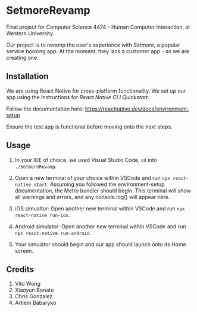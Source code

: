 # SetmoreRevamp
Final project for Computer Science 4474 - Human Computer Interaction, at Western University.

Our project is to revamp the user's experience with _Setmore_, a popular service booking app. At the moment, they lack a customer app - so we are creating one.

## Installation
We are using React Native for cross-platform functionality. We set up our app using the instructions for _React Native CLI Quickstart_.

Follow the documentation here: https://reactnative.dev/docs/environment-setup

Ensure the test app is functional before moving onto the next steps.

## Usage
1. In your IDE of choice, we used Visual Studio Code, `cd` into `./SetmoreRevamp`.

2. Open a new terminal of your choice within VSCode and run `npx react-native start`. Assuming you followed the environment-setup documentation, the Metro bundler should begin. This terminal will show all warnings and errors, and any console.log() will appear here.

3. iOS simualtor: Open another new terminal within VSCode and run `npx react-native run-ios`.

4. Android simulator: Open another new terminal within VSCode and run `npx react-native run-android`.

5. Your simulator should begin and our app should launch onto its Home screen.

## Credits
1. Vito Wong
2. Xiaoyun Bonato
3. Chris Gonzalez
4. Artiem Babaryko
